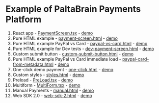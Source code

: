 # Example of PaltaBrain Payments Platform

1. React app - [PaymentScreen.tsx](src/components/PaymentScreen.tsx) - [demo](https://paltabrain-payments-web-examples.pages.dev/)
2. Pure HTML example - [payment-screen.html](static/payment-screen.html) - [demo](https://paltabrain-payments-web-examples.pages.dev/payment-screen.html)
3. Pure HTML example PayPal vs Card - [paypal-vs-card.html](static/paypal-vs-card.html) - [demo](https://paltabrain-payments-web-examples.pages.dev/paypal-vs-card)
4. Pure HTML example for Dev tests - [dev-payment-screen.html](static/dev-payment-screen.html) - [demo](https://paltabrain-payments-web-examples.pages.dev/dev-payment-screen.html)
5. Custom submit button - [custom-submit-button.html](static/custom-submit-button.html) - [demo](https://paltabrain-payments-web-examples.pages.dev/custom-submit-button.html)
6. Pure HTML example PayPal vs Card immediate load - [paypal-card-from-metadata.html](static/paypal-card-from-metadata.html) - [demo](https://paltabrain-payments-web-examples.pages.dev/paypal-card-from-metadata.html)
7. One-click demo payment - [one-click.html](static/one-click.html) - [demo](https://paltabrain-payments-web-examples.pages.dev/one-click.html)
8. Custom styles - [styles.html](static/styles.html) - [demo](https://paltabrain-payments-web-examples.pages.dev/styles.html)
9. Preload - [PreLoad.tsx](src/components/PreLoad.tsx) - [demo](https://paltabrain-payments-web-examples.pages.dev/preload)
10. Multiform - [MultiForm.tsx](src/components/MultiForm.tsx) - [demo](https://paltabrain-payments-web-examples.pages.dev/multiform)
11. Manual Payments - [manual.html](static/manual.html) - [demo](https://paltabrain-payments-web-examples.pages.dev/manual.html)
12. Web SDK 2.0 - [web-sdk-2.html](static/web-sdk-2.html) - [demo](https://paltabrain-payments-web-examples.pages.dev/web-sdk-2)